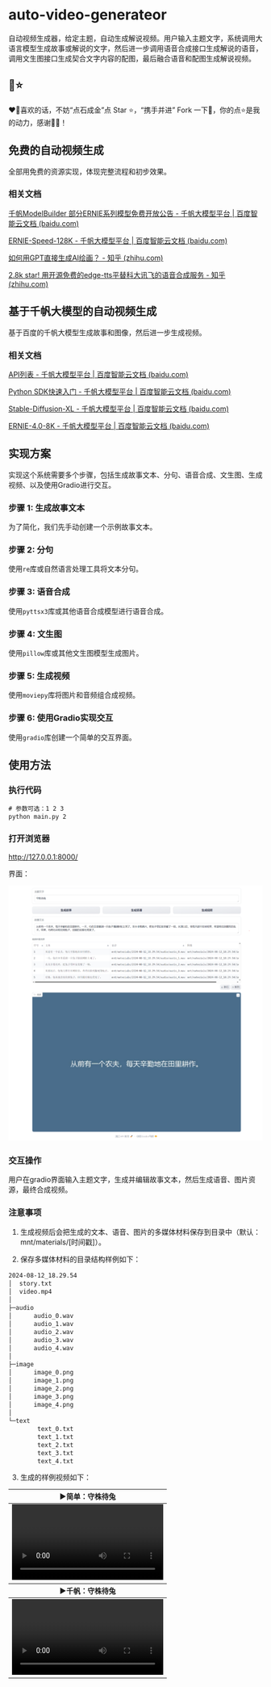 # auto-video-generateor
自动视频生成器，给定主题，自动生成解说视频。用户输入主题文字，系统调用大语言模型生成故事或解说的文字，然后进一步调用语音合成接口生成解说的语音，调用文生图接口生成契合文字内容的配图，最后融合语音和配图生成解说视频。

## 🌈️⭐️

❤️️🌈喜欢的话，不妨“点石成金”点 Star ⭐️，“携手并进” Fork 一下🌳，你的点⭐️是我的动力，感谢🎉🌟！

## 免费的自动视频生成

全部用免费的资源实现，体现完整流程和初步效果。

### 相关文档

[千帆ModelBuilder 部分ERNIE系列模型免费开放公告 - 千帆大模型平台 | 百度智能云文档 (baidu.com)](https://cloud.baidu.com/doc/WENXINWORKSHOP/s/wlwg8f1i3)

[ERNIE-Speed-128K - 千帆大模型平台 | 百度智能云文档 (baidu.com)](https://cloud.baidu.com/doc/WENXINWORKSHOP/s/6ltgkzya5)

[如何用GPT直接生成AI绘画？ - 知乎 (zhihu.com)](https://zhuanlan.zhihu.com/p/639471405)

[2.8k star! 用开源免费的edge-tts平替科大讯飞的语音合成服务 - 知乎 (zhihu.com)](https://zhuanlan.zhihu.com/p/685186002)

## 基于千帆大模型的自动视频生成
基于百度的千帆大模型生成故事和图像，然后进一步生成视频。

### 相关文档
[API列表 - 千帆大模型平台 | 百度智能云文档 (baidu.com)](https://cloud.baidu.com/doc/WENXINWORKSHOP/s/Nlks5zkzu)

[Python SDK快速入门 - 千帆大模型平台 | 百度智能云文档 (baidu.com)](https://cloud.baidu.com/doc/WENXINWORKSHOP/s/3lmokh7n6)

[Stable-Diffusion-XL - 千帆大模型平台 | 百度智能云文档 (baidu.com)](https://cloud.baidu.com/doc/WENXINWORKSHOP/s/Klkqubb9w)

[ERNIE-4.0-8K - 千帆大模型平台 | 百度智能云文档 (baidu.com)](https://cloud.baidu.com/doc/WENXINWORKSHOP/s/clntwmv7t)

## 实现方案
实现这个系统需要多个步骤，包括生成故事文本、分句、语音合成、文生图、生成视频、以及使用Gradio进行交互。

### 步骤 1: 生成故事文本
为了简化，我们先手动创建一个示例故事文本。

### 步骤 2: 分句
使用`re`库或自然语言处理工具将文本分句。

### 步骤 3: 语音合成
使用`pyttsx3`库或其他语音合成模型进行语音合成。

### 步骤 4: 文生图
使用`pillow`库或其他文生图模型生成图片。

### 步骤 5: 生成视频
使用`moviepy`库将图片和音频组合成视频。

### 步骤 6: 使用Gradio实现交互
使用`gradio`库创建一个简单的交互界面。

## 使用方法

### 执行代码
```shell
# 参数可选：1 2 3
python main.py 2
```

### 打开浏览器

http://127.0.0.1:8000/

界面：

![webui](static/webui.png)

### 交互操作

用户在gradio界面输入主题文字，生成并编辑故事文本，然后生成语音、图片资源，最终合成视频。

### 注意事项

1. 生成视频后会把生成的文本、语音、图片的多媒体材料保存到目录中（默认：mnt/materials/[时间戳]）。

2. 保存多媒体材料的目录结构样例如下：

```text
2024-08-12_18.29.54
│  story.txt
│  video.mp4
│
├─audio
│      audio_0.wav
│      audio_1.wav
│      audio_2.wav
│      audio_3.wav
│      audio_4.wav
│
├─image
│      image_0.png
│      image_1.png
│      image_2.png
│      image_3.png
│      image_4.png
│
└─text
        text_0.txt
        text_1.txt
        text_2.txt
        text_3.txt
        text_4.txt
```

3. 生成的样例视频如下：

<table>
<thead>
<tr>
<th align="center"><g-emoji class="g-emoji" alias="arrow_forward">▶️</g-emoji>简单：守株待兔</th>
</tr>
</thead>
<tbody>
<tr>
<td align="center"><video src="https://github.com/user-attachments/assets/ff72b91c-aa4d-4409-9d5d-2611fe56436e"></video></td>
</tr>
</tbody>
<thead>
<tr>
<th align="center"><g-emoji class="g-emoji" alias="arrow_forward">▶️</g-emoji>千帆：守株待兔</th>
</tr>
</thead>
<tbody>
<tr>
<td align="center"><video src="https://github.com/user-attachments/assets/ab08cd7e-fa11-4b09-9258-92e859fd2974"></video></td>
</tr>
</tbody>
</table>
